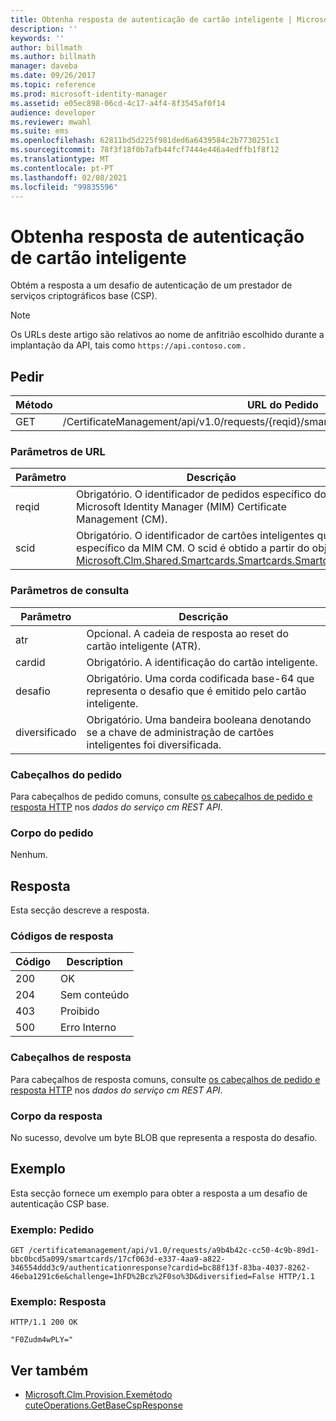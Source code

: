 ```yaml
---
title: Obtenha resposta de autenticação de cartão inteligente | Microsoft Docs
description: ''
keywords: ''
author: billmath
ms.author: billmath
manager: daveba
ms.date: 09/26/2017
ms.topic: reference
ms.prod: microsoft-identity-manager
ms.assetid: e05ec898-06cd-4c17-a4f4-8f3545af0f14
audience: developer
ms.reviewer: mwahl
ms.suite: ems
ms.openlocfilehash: 62811bd5d225f981ded6a6439584c2b7730251c1
ms.sourcegitcommit: 78f3f18f0b7afb44fcf7444e446a4edffb1f8f12
ms.translationtype: MT
ms.contentlocale: pt-PT
ms.lasthandoff: 02/08/2021
ms.locfileid: "99835596"
---
```

# <a name="get-smart-card-authentication-response"></a>Obtenha resposta de autenticação de cartão inteligente
Obtém a resposta a um desafio de autenticação de um prestador de serviços criptográficos base (CSP).

>[!NOTE]
>Os URLs deste artigo são relativos ao nome de anfitrião escolhido durante a implantação da API, tais como `https://api.contoso.com` .

## <a name="request"></a>Pedir

Método  |URL do Pedido  
---------|---------
GET     |/CertificateManagement/api/v1.0/requests/{reqid}/smartcards/{scid}/authenticationresponse

### <a name="url-parameters"></a>Parâmetros de URL

Parâmetro | Descrição
---------|------------
reqid | Obrigatório. O identificador de pedidos específico do Microsoft Identity Manager (MIM) Certificate Management (CM).
scid | Obrigatório. O identificador de cartões inteligentes que é específico da MIM CM. O scid é obtido a partir do objeto [Microsoft.Clm.Shared.Smartcards.Smartcards.Smartcard.](https://msdn.microsoft.com/library/microsoft.clm.shared.smartcards.smartcard.aspx)

### <a name="query-parameters"></a>Parâmetros de consulta

Parâmetro | Descrição
---------|------------
atr | Opcional. A cadeia de resposta ao reset do cartão inteligente (ATR).
cardid | Obrigatório. A identificação do cartão inteligente.
desafio | Obrigatório. Uma corda codificada base-64 que representa o desafio que é emitido pelo cartão inteligente.
diversificado | Obrigatório. Uma bandeira booleana denotando se a chave de administração de cartões inteligentes foi diversificada.

### <a name="request-headers"></a>Cabeçalhos do pedido
Para cabeçalhos de pedido comuns, consulte [os cabeçalhos de pedido e resposta HTTP](certificate-management-rest-api-service-details.md#http-request-and-response-headers) nos *dados do serviço cm REST API*.

### <a name="request-body"></a>Corpo do pedido
Nenhum.

## <a name="response"></a>Resposta
Esta secção descreve a resposta.

### <a name="response-codes"></a>Códigos de resposta

Código  |Description  
---------|---------
200 | OK
204 | Sem conteúdo
403 | Proibido
500 | Erro Interno

### <a name="response-headers"></a>Cabeçalhos de resposta
Para cabeçalhos de resposta comuns, consulte [os cabeçalhos de pedido e resposta HTTP](certificate-management-rest-api-service-details.md#http-request-and-response-headers) nos *dados do serviço cm REST API*.

### <a name="response-body"></a>Corpo da resposta
No sucesso, devolve um byte BLOB que representa a resposta do desafio.

## <a name="example"></a>Exemplo
Esta secção fornece um exemplo para obter a resposta a um desafio de autenticação CSP base.

### <a name="example-request"></a>Exemplo: Pedido

```
GET /certificatemanagement/api/v1.0/requests/a9b4b42c-cc50-4c9b-89d1-bbc0bcd5a099/smartcards/17cf063d-e337-4aa9-a822-346554ddd3c9/authenticationresponse?cardid=bc88f13f-83ba-4037-8262-46eba1291c6e&challenge=1hFD%2Bcz%2F0so%3D&diversified=False HTTP/1.1
```

### <a name="example-response"></a>Exemplo: Resposta

```
HTTP/1.1 200 OK

"F0Zudm4wPLY="
```       

## <a name="see-also"></a>Ver também

- [Microsoft.Clm.Provision.Exemétodo cuteOperations.GetBaseCspResponse](https://msdn.microsoft.com/library/microsoft.clm.provision.executeoperations.getbasecspresponse.aspx)
